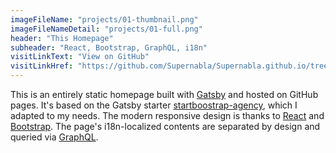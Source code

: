 ```yaml
---
imageFileName: "projects/01-thumbnail.png"
imageFileNameDetail: "projects/01-full.png"
header: "This Homepage"
subheader: "React, Bootstrap, GraphQL, i18n"
visitLinkText: "View on GitHub"
visitLinkHref: "https://github.com/Supernabla/Supernabla.github.io/tree/gatsby"
---
```


This is an entirely static homepage built with [Gatsby](https://www.gatsbyjs.com/) and hosted on GitHub pages. It's based on the Gatsby starter [startboostrap-agency](https://github.com/thundermiracle/gatsby-startbootstrap-agency), which I adapted to my needs. The modern responsive design is thanks to [React](https://reactjs.org/) and [Bootstrap](https://getbootstrap.com/). The page's i18n-localized contents are separated by design and queried via [GraphQL](https://graphql.org/).
